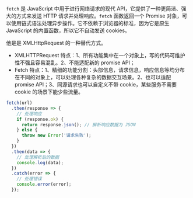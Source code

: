 `fetch` 是 JavaScript 中用于进行网络请求的现代 API，它提供了一种更简洁、强大的方式来发送 HTTP 请求并处理响应。`fetch` 函数返回一个 Promise 对象，可以使用链式语法处理异步操作。它不依赖于浏览器的标准，因为它是原生 JavaScript 的内置函数，所以它不自动发送 cookies。

他是是 XMLHttpRequest 的一种替代方式。

- XMLHTTPRequest 特点：1、所有功能集中在一个对象上，写的代码可维护性不强且容易混乱。2、不能适配新的 promise API；
- Fetch 特点：1、精细的功能分割：头部信息，请求信息，响应信息等均分布在不同的对象上，可以处理各种复杂的数据交互场景。2、也可以适配 promise API；3、同源请求也可以自定义不带 cookie，某些服务不需要 cookie 的场景下能少些流量。

```JavaScript
fetch(url)
  .then(response => {
    // 处理响应
    if (response.ok) {
      return response.json(); // 解析响应数据为 JSON
    } else {
      throw new Error('请求失败');
    }
  })
  .then(data => {
    // 处理解析后的数据
    console.log(data);
  })
  .catch(error => {
    // 处理错误
    console.error(error);
  });
```
